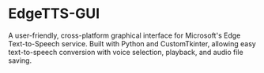 # EdgeTTS-GUI
A user-friendly, cross-platform graphical interface for Microsoft's Edge Text-to-Speech service. Built with Python and CustomTkinter, allowing easy text-to-speech conversion with voice selection, playback, and audio file saving.
